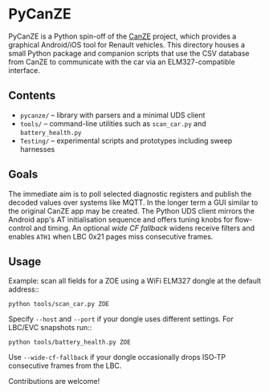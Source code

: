 # PyCanZE

PyCanZE is a Python spin-off of the [CanZE](../README.md) project, which
provides a graphical Android/iOS tool for Renault vehicles. This directory
houses a small Python package and companion scripts that use the CSV database
from CanZE to communicate with the car via an ELM327-compatible interface.

## Contents

* `pycanze/` – library with parsers and a minimal UDS client
* `tools/` – command-line utilities such as `scan_car.py` and
  `battery_health.py`
* `Testing/` – experimental scripts and prototypes including sweep harnesses

## Goals

The immediate aim is to poll selected diagnostic registers and publish the
decoded values over systems like MQTT. In the longer term a GUI similar to the
original CanZE app may be created. The Python UDS client mirrors the Android
app's AT initialisation sequence and offers tuning knobs for flow-control and
timing. An optional *wide CF fallback* widens receive filters and enables
``ATH1`` when LBC 0x21 pages miss consecutive frames.

## Usage

Example: scan all fields for a ZOE using a WiFi ELM327 dongle at the default
address::

    python tools/scan_car.py ZOE

Specify `--host` and `--port` if your dongle uses different settings. For
LBC/EVC snapshots run::

    python tools/battery_health.py ZOE

Use `--wide-cf-fallback` if your dongle occasionally drops ISO‑TP consecutive
frames from the LBC.

Contributions are welcome!


